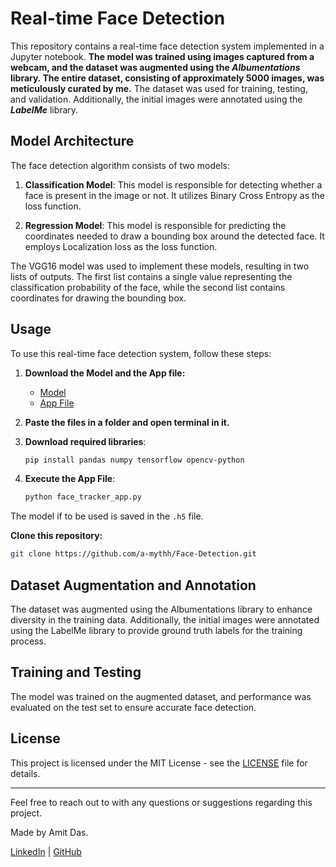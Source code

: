 # Real-time Face Detection

This repository contains a real-time face detection system implemented in a Jupyter notebook. **The model was trained using images captured from a webcam, and the dataset was augmented using the 
*Albumentations* library. The entire dataset, consisting of approximately 5000 images, was meticulously curated by me.** The dataset was used for training, testing, and validation. Additionally, the initial images 
were annotated using the ***LabelMe*** library.

## Model Architecture

The face detection algorithm consists of two models:

1. **Classification Model**: This model is responsible for detecting whether a face is present in the image or not. It utilizes Binary Cross Entropy as the loss function.

2. **Regression Model**: This model is responsible for predicting the coordinates needed to draw a bounding box around the detected face. It employs Localization loss as the loss function.

The VGG16 model was used to implement these models, resulting in two lists of outputs. The first list contains a single value representing the classification probability of the face, while the second list 
contains coordinates for drawing the bounding box.

## Usage

To use this real-time face detection system, follow these steps:

1. **Download the Model and the App file:**
   - [Model](https://github.com/a-mythh/Face-Detection/raw/main/facetracker.h5)
   - [App File](https://github.com/a-mythh/Face-Detection/raw/main/face_tracker_app.py)

2. **Paste the files in a folder and open terminal in it.**

3. **Download required libraries**:
   ```bash
   pip install pandas numpy tensorflow opencv-python
   ```

4. **Execute the App File**:
   ```bash
   python face_tracker_app.py
   ```

The model if to be used is saved in the `.h5` file.


**Clone this repository:**
```bash
git clone https://github.com/a-mythh/Face-Detection.git
```

## Dataset Augmentation and Annotation

The dataset was augmented using the Albumentations library to enhance diversity in the training data. Additionally, the initial images were annotated using the LabelMe library to provide ground truth labels 
for the training process.

## Training and Testing

The model was trained on the augmented dataset, and performance was evaluated on the test set to ensure accurate face detection.

## License

This project is licensed under the MIT License - see the [LICENSE](LICENSE) file for details.

---

Feel free to reach out to with any questions or suggestions regarding this project.

Made by Amit Das.

[LinkedIn](https://www.linkedin.com/in/amit-das-work/) | [GitHub](https://github.com/a-mythh)
